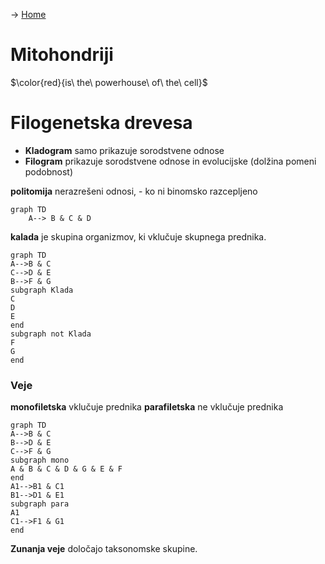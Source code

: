 -> [Home](3.%20Letnik/Evolucijska%20in%20populacijska%20genomika/Uvod.md)
# Mitohondriji
$\color{red}{is\ the\ powerhouse\ of\ the\ cell}$


# Filogenetska drevesa
- **Kladogram** samo prikazuje sorodstvene odnose
- **Filogram** prikazuje sorodstvene odnose in evolucijske (dolžina pomeni podobnost)

**politomija** nerazrešeni odnosi, - ko ni binomsko razcepljeno
```mermaid
graph TD
	A--> B & C & D
```
**kalada** je skupina organizmov, ki vklučuje skupnega prednika.
```mermaid
graph TD
A-->B & C
C-->D & E
B-->F & G
subgraph Klada
C
D
E
end
subgraph not Klada
F
G
end
```
### Veje
**monofiletska** vklučuje prednika
**parafiletska** ne vklučuje prednika
```mermaid
graph TD
A-->B & C
B-->D & E
C-->F & G
subgraph mono
A & B & C & D & G & E & F
end
A1-->B1 & C1
B1-->D1 & E1
subgraph para
A1
C1-->F1 & G1
end
```
**Zunanja veje** določajo taksonomske skupine.
